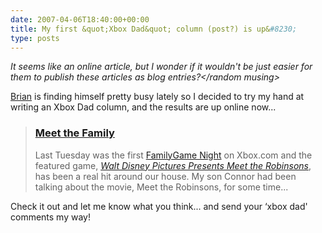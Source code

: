 ```yaml
---
date: 2007-04-06T18:40:00+00:00
title: My first &quot;Xbox Dad&quot; column (post?) is up&#8230;
type: posts
---
```

_<random musing>It seems like an online article, but I wonder if it wouldn't be just easier for them to publish these articles as blog entries?</random musing>_

[Brian](http://brianjo.spaces.live.com/) is finding himself pretty busy lately so I decided to try my hand at writing an Xbox Dad column, and the results are up online now...

> ### [Meet the Family](http://www.xbox.com/en-US/community/personality/xboxdad/20070405-meettherobinsons.htm)
>
> Last Tuesday was the first [FamilyGame Night](http://www.xbox.com/en-US/community/calendar/familygamenight/default.htm) on Xbox.com and the featured game, [_Walt Disney Pictures Presents Meet the Robinsons_](http://www.xbox.com/en-US/games/m/meettherobinsons/default.htm), has been a real hit around our house. My son Connor had been talking about the movie, Meet the Robinsons, for some time...

Check it out and let me know what you think... and send your &#8216;xbox dad' comments my way!
